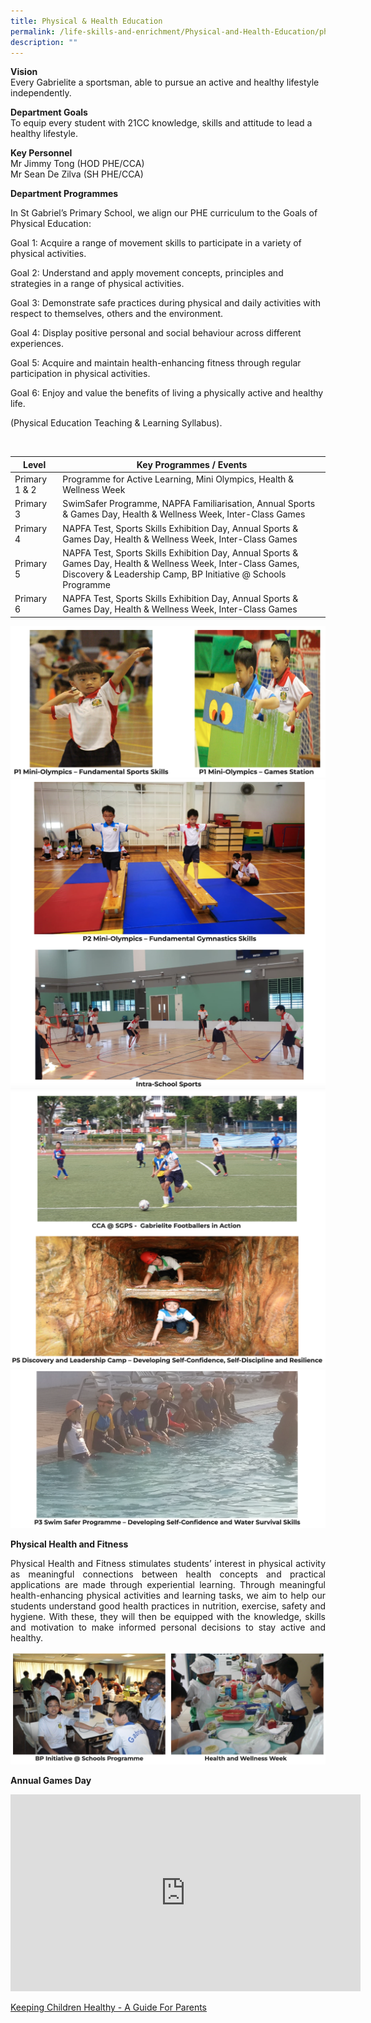 ```yaml
---
title: Physical & Health Education
permalink: /life-skills-and-enrichment/Physical-and-Health-Education/physical-health-and-education/
description: ""
---
```

**Vision**   
Every Gabrielite a sportsman, able to pursue an active and healthy lifestyle independently.

**Department Goals**    
To equip every student with 21CC knowledge, skills and attitude to lead a healthy lifestyle.

**Key Personnel** <br>
Mr Jimmy Tong (HOD PHE/CCA) <br>
Mr Sean De Zilva (SH PHE/CCA)


**Department Programmes**

In St Gabriel’s Primary School, we align our PHE curriculum to the Goals of Physical Education:

Goal 1: Acquire a range of movement skills to participate in a variety of physical activities.<br>

Goal 2: Understand and apply movement concepts, principles and strategies in a range of physical activities.<br>

Goal 3: Demonstrate safe practices during physical and daily activities with respect to themselves, others and the environment.<br>

Goal 4: Display positive personal and social behaviour across different experiences.<br>
																																												
Goal 5: Acquire and maintain health-enhancing fitness through regular participation in physical activities.<br>

Goal 6: Enjoy and value the benefits of living a physically active and healthy life.<br>

(Physical Education Teaching & Learning Syllabus).

<br>



| Level | Key Programmes / Events |
| -------- | -------- |
| Primary 1 & 2  | Programme for Active Learning, Mini Olympics, Health & Wellness Week   |
|Primary 3|SwimSafer Programme, NAPFA Familiarisation, Annual Sports & Games Day, Health & Wellness Week, Inter-Class Games|
|Primary 4|NAPFA Test, Sports Skills Exhibition Day, Annual Sports & Games Day, Health & Wellness Week, Inter-Class Games|
|Primary 5|NAPFA Test, Sports Skills Exhibition Day, Annual Sports & Games Day, Health & Wellness Week, Inter-Class Games, Discovery & Leadership Camp, BP Initiative @ Schools Programme|
|Primary 6|NAPFA Test, Sports Skills Exhibition Day, Annual Sports & Games Day, Health & Wellness Week, Inter-Class Games|

![](/images/phe1.png)
![](/images/phe2.png)
![](/images/phe3.png)
![](/images/phe4.png)


**Physical Health and Fitness**
<p align="justify">
Physical Health and Fitness stimulates students’ interest in physical activity as meaningful connections between health concepts and practical applications are made through experiential learning. Through meaningful health-enhancing physical activities and learning tasks, we aim to help our students understand good health practices in nutrition, exercise, safety and hygiene. With these, they will then be equipped with the knowledge, skills and motivation to make informed personal decisions to stay active and healthy.</p>

![](/images/phe5.png)


**Annual Games Day**

<center><iframe width="560" height="315" src="https://www.youtube.com/embed/0dqcRUZxzjE" title="Annual Games Day" frameborder="0" allow="accelerometer; autoplay; clipboard-write; encrypted-media; gyroscope; picture-in-picture" allowfullscreen></iframe></center>

[Keeping Children Healthy - A Guide For Parents](https://drive.google.com/file/d/1rFqdpVg5te6O57zLRVgyY8vCl-BgwfuO/view?usp=sharing)